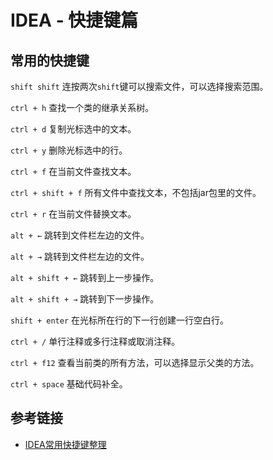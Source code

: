 # IDEA - 快捷键篇

## 常用的快捷键

`shift shift` 连按两次`shift`键可以搜索文件，可以选择搜索范围。

`ctrl + h` 查找一个类的继承关系树。

`ctrl + d` 复制光标选中的文本。

`ctrl + y` 删除光标选中的行。

`ctrl + f` 在当前文件查找文本。

`ctrl + shift + f` 所有文件中查找文本，不包括jar包里的文件。

`ctrl + r` 在当前文件替换文本。

`alt + ←` 跳转到文件栏左边的文件。

`alt + →` 跳转到文件栏左边的文件。

`alt + shift + ←` 跳转到上一步操作。

`alt + shift + →` 跳转到下一步操作。

`shift + enter` 在光标所在行的下一行创建一行空白行。

`ctrl + /` 单行注释或多行注释或取消注释。

`ctrl + f12` 查看当前类的所有方法，可以选择显示父类的方法。

`ctrl + space` 基础代码补全。

<!--more-->
## 参考链接

* [IDEA常用快捷键整理](https://www.cnblogs.com/tangxiaoyuan/p/14257563.html)